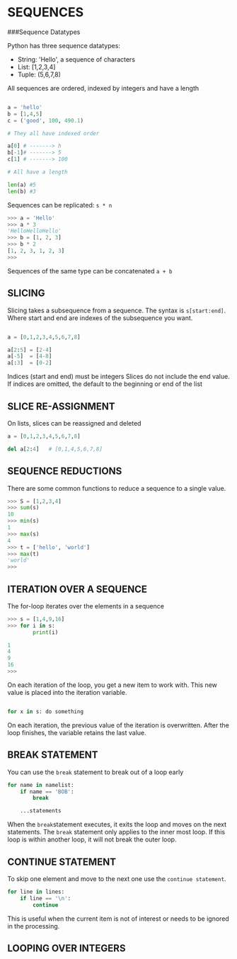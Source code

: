 # SEQUENCES

###Sequence Datatypes

Python has three sequence datatypes:

- String: 'Hello', a sequence of characters
- List: [1,2,3,4]
- Tuple: (5,6,7,8)

All sequences are ordered, indexed by integers and have a length

```python

a = 'hello'
b = [1,4,5]
c = ('good', 100, 490.1)

# They all have indexed order

a[0] # -------> h
b[-1]# -------> 5
c[1] # -------> 100

# All have a length

len(a) #5
len(b) #3
```

Sequences can be replicated: ```s * n```

```python
>>> a = 'Hello'
>>> a * 3
'HelloHelloHello'
>>> b = [1, 2, 3]
>>> b * 2
[1, 2, 3, 1, 2, 3]
>>>
```

Sequences of the same type can be concatenated ```a + b```


## SLICING

Slicing takes a subsequence from a sequence. The syntax is ```s[start:end]```. Where start and end are indexes of the subsequence you want.

```python

a = [0,1,2,3,4,5,6,7,8]

a[2:5] = [2-4]
a[-5]  = [4-8]
a[:3]  = [0-2]
```

Indices (start and end) must be integers
Slices do not include the end value.
If indices are omitted, the default to the beginning or end of the list

## SLICE RE-ASSIGNMENT

On lists, slices can be reassigned and deleted

```python
a = [0,1,2,3,4,5,6,7,8]

del a[2:4]   # [0,1,4,5,6,7,8]
```

## SEQUENCE REDUCTIONS

There are some common functions to reduce a sequence to a single value.

```python
>>> S = [1,2,3,4]
>>> sum(s)
10
>>> min(s)
1
>>> max(s)
4
>>> t = ['hello', 'world']
>>> max(t)
'world'
>>>
```

## ITERATION OVER A SEQUENCE

The for-loop iterates over the elements in a sequence

```python
>>> s = [1,4,9,16]
>>> for i in s:
		print(i)

1
4
9
16
>>>
```

On each iteration of the loop, you get a new item to work with. This new value is placed into the iteration variable. 

```python 

for x in s: do something

```

On each iteration, the previous value of the iteration is overwritten. After the loop finishes, the variable retains the last value.

## BREAK STATEMENT

You can use the ```break``` statement to break out of a loop early

```python
for name in namelist:
	if name == 'BOB':
		break

	...statements
```

When the ```break```statement executes, it exits the loop and moves on the next statements. The ```break``` statement only applies to the inner most loop. If this loop is within another loop, it will not break the outer loop.


## CONTINUE STATEMENT

To skip one element and move to the next one use the ```continue statement```.

```python
for line in lines:
	if line == '\n':
		continue
```

This is useful when the current item is not of interest or needs to be ignored in the processing.

## LOOPING OVER INTEGERS